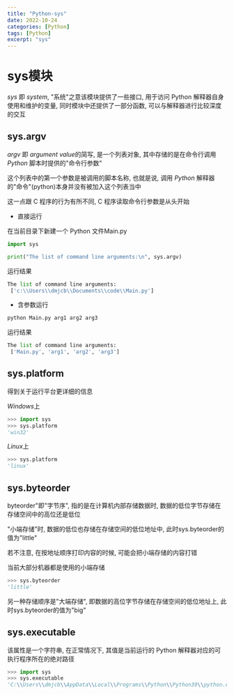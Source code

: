 ```yaml
---
title: "Python-sys"
date: 2022-10-24
categories: [Python]
tags: [Python]
excerpt: "sys"
---
```


# sys模块

$sys$ 即 $system$, "系统"之意该模块提供了一些接口, 用于访问 Python 解释器自身使用和维护的变量, 同时模块中还提供了一部分函数, 可以与解释器进行比较深度的交互

## sys.argv

$argv$ 即 $argument$ $value$的简写, 是一个列表对象, 其中存储的是在命令行调用 $Python$ 脚本时提供的"命令行参数"

这个列表中的第一个参数是被调用的脚本名称, 也就是说, 调用 $Python$ 解释器的"命令"(python)本身并没有被加入这个列表当中

这一点跟 C 程序的行为有所不同, C 程序读取命令行参数是从头开始

- 直接运行

在当前目录下新建一个 Python 文件Main.py

```py
import sys

print("The list of command line arguments:\n", sys.argv)
```

运行结果

```py
The list of command line arguments:
 ['c:\\Users\\dmjcb\\Documents\\code\\Main.py']
```

- 含参数运行

```py
python Main.py arg1 arg2 arg3
```

运行结果

```py
The list of command line arguments: 
 ['Main.py', 'arg1', 'arg2', 'arg3']
```

## sys.platform

得到关于运行平台更详细的信息

$Windows$上

```py
>>> import sys
>>> sys.platform
'win32'
```

$Linux$上

```py
>>> sys.platform
'linux'
```

## sys.byteorder

byteorder"即"字节序", 指的是在计算机内部存储数据时, 数据的低位字节存储在存储空间中的高位还是低位

"小端存储"时, 数据的低位也存储在存储空间的低位地址中, 此时sys.byteorder的值为"little"

若不注意, 在按地址顺序打印内容的时候, 可能会把小端存储的内容打错

当前大部分机器都是使用的小端存储

```py
>>> sys.byteorder
'little'
```

另一种存储顺序是"大端存储", 即数据的高位字节存储在存储空间的低位地址上, 此时sys.byteorder的值为"big"

## sys.executable

该属性是一个字符串, 在正常情况下, 其值是当前运行的 Python 解释器对应的可执行程序所在的绝对路径

```py
>>> import sys
>>> sys.executable
'C:\\Users\\dmjcb\\AppData\\Local\\Programs\\Python\\Python39\\python.exe'
```
